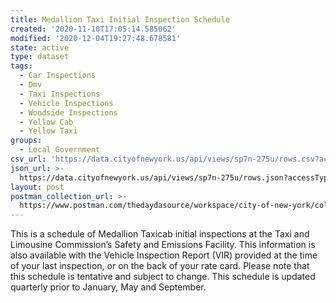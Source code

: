 ```yaml
---
title: Medallion Taxi Initial Inspection Schedule
created: '2020-11-10T17:05:14.585062'
modified: '2020-12-04T19:27:48.678581'
state: active
type: dataset
tags:
  - Car Inspections
  - Dmv
  - Taxi Inspections
  - Vehicle Inspections
  - Woodside Inspections
  - Yellow Cab
  - Yellow Taxi
groups:
  - Local Government
csv_url: 'https://data.cityofnewyork.us/api/views/sp7n-275u/rows.csv?accessType=DOWNLOAD'
json_url: >-
  https://data.cityofnewyork.us/api/views/sp7n-275u/rows.json?accessType=DOWNLOAD
layout: post
postman_collection_url: >-
  https://www.postman.com/thedaydasource/workspace/city-of-new-york/collection/15909983-393fa06f-2772-40c9-aea1-c1b7a0aa69a0
---
```

This is a schedule of Medallion Taxicab initial inspections at the Taxi and Limousine Commission’s Safety and Emissions Facility. This information is also available with the Vehicle Inspection Report (VIR) provided at the time of your last inspection, or on the back of your rate card. Please note that this schedule is tentative and subject to change. This schedule is updated quarterly prior to January, May and September.
